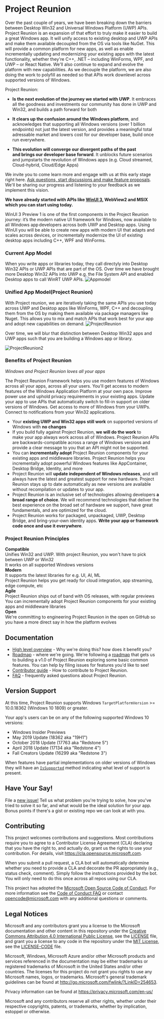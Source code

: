 ﻿# Project Reunion

Over the past couple of years, we have been breaking down the barriers between Desktop Win32 and 
Universal Windows Platform (UWP) APIs. Project Reunion is an expansion of that effort to truly make 
it easier to build a great Windows app. It will unify access to existing desktop and UWP APIs and 
make them available decoupled from the OS via tools like NuGet. This will provide a common platform
 for new apps, as well as enable incrementally updating and modernizing your existing apps with the 
latest functionality, whether they're C++, .NET – including WinForms, WPF, and UWP – or React Native. 
We'll also continue to expand and evolve the platform with new capabilities. As we decouple the 
platform, we are also doing the work to polyfill as needed so that APIs work downlevel across 
supported versions of Windows. 

Project Reunion:

- **Is the next evolution of the journey we started with UWP**. It embraces all the goodness and 
investments our community has done in UWP and Win32, and builds a path forward for both

- **It clears up the confusion around the Windows platform**, and acknowledges that supporting
 all Windows versions (over 1 billion endpoints) not just the latest version, and provides a meaningful
 total adressable market and lowers cost for our developer base, build once run everywhere.

- **This evolution will converge our divergent paths of the past and brings our developer base forward**. 
It unblocks future scenarios and jumpstarts the revolution of Windows apps (e.g. Cloud streamed, 
Cloud-hybrid, Cloud/Edge Apps)

We invite you to come learn more and engage with us at this early stage right here. [Ask questions,
start discussions and make feature proposals](https://github.com/microsoft/ProjectReunion/issues/new/choose). We'll be sharing our progress and listening to your feedback as we implement 
this vision. 

**We have already started with APIs like [WinUI 3](https://github.com/microsoft/microsoft-ui-xaml), WebView2 and MSIX which you can start using today.** 

WinUI 3 Preview 1 is one of the first components in the Project Reunion journey: it’s the modern native 
UI framework for Windows, now available to all Windows app developers across both UWP and Desktop apps.
Using WinUI you will be able to create new apps with modern UI that adapts and scales across devices, 
or incrementally modernize the UI of existing desktop apps including C++, WPF and WinForms. 

### Current App Model

When you write apps or libraries today, they call directyly into Desktop Win32 APIs or UWP APIs that are 
part of the OS. Over time we have brought more Desktop Win32 APIs into UWP e.g. the File System API and 
enabled Desktop apps to call WinRT UWP APIs.
![Appmodel](docs/currentappmodel.PNG)

### Unified App Model(Project Reunion)
With Project reunion, we are iteratively taking the same APIs you use today across UWP and Desktop apps like 
WinForms, WPF, C++ and decoupling them from the OS by making them available via package managers like Nuget.
This allows you to mix and match APIs that work best for your app and adopt new capabilities on demand. 
![ProjectReunion](docs/newappmodel.PNG)


Over time, we will blur that distinction between Desktop Win32 apps and UWP apps such that you are building a 
Windows app or library.

![ProjectReunion2](docs/projectreunionappmodel.PNG)
###  Benefits of Project Reunion

 _Windows and Project Reunion loves all your apps_

The Project Reunion Framework helps you use modern features of Windows across all your apps, across all your
users. You'll get access to modern features of the Windows Application Platform at your own pace.
Improve power use and uphold privacy requirements in your existing apps.  Update your app to use
APIs that automatically switch to fill-in support on older versions of Windows.  Get access to
more of Windows from your UWPs. Connect to notifications from your Win32 applications.


- Your **existing UWP and Win32 apps still work** on supported versions of Windows with **no changes**
- If you build fully against Project Reunion, **we will do the work** to make your app always work across all of Windows. Project Reunion APIs are backwards-compatible across a range of Windows versions and provide a clear
message to you that an API might not be supported.
- You can **incrementally adopt** Project Reunion components for your existing apps and middleware libraries. Project Reunion helps you incrementally adopt powerful Windows features like AppContainer, Desktop
Bridge, Identity, and more
- Project Reunion will **update independent of Windows releases**, and will always have the latest and greatest support for new hardware. Project Reunion stays up to date automatically as new versions are available without recompilation or
updates to your app.
- Project Reunion is an inclusive set of technologies allowing developers **a broad range of choice**.  We will recommend technologies 
that deliver the best experience on the broad set of hardware we support, have great fundamentals, and are optimized for the cloud.
- Project Reunion works for packaged, unpackaged, UWP, Desktop Bridge, and bring-your-own identity apps.
**Write your app or framework code once and use it everywhere**.



### Project Reunion Principles

**Compatible**<br>
	Unifies Win32 and UWP. With project Reunion, you won't have to pick between UWP or Win32<br>
	It works on all supported Windows versions<br>
**Modern**<br>
	It supports the latest libraries for e.g. UI, AI, ML<br>
	Project Reunion helps you get ready for cloud integration, app streaming, edge compute, etc<br>
**Agile**<br>
	Project Reunion ships out of band with OS releases, with regular previews<br>
	You can incrementally adopt Project Reunion components for your existing apps and middleware libraries<br>
**Open**<br>
	We're committing to engineering Project Reunion in the open on GitHub so you have a more direct say in how the platform evolves<br>

## Documentation

* [High level overview](README.md) - Why we're doing this? how does it benefit you?
* [Roadmap](docs/roadmap.md) - where we're going. We're following a [roadmap](docs/roadmap.md) that gets us to building a v1.0 of Project Reunion exploring
some basic common features.  You can help by filing issues for features you'd like to see!
* [Contributor guide](docs/contributor-guide.md) - How to contribute to Project Reunion.
* [FAQ](docs/faq.md) - frequently asked questions about Project Reunion.


## Version Support

At this time, Project Reunion supports Windows `TargetPlatformVersion` >= 10.0.18362 (Windows 10 1809) or
greater. 

Your app's users can be on any of the following supported Windows 10 versions:

* Windows Insider Previews
* May 2019 Update (18362 aka "19H1")
* October 2018 Update (17763 aka "Redstone 5")
* April 2018 Update (17134 aka "Redstone 4")
* Fall Creators Update (16299 aka "Redstone 3")

When features have partial implementations on older versions of Windows they will have an
[`IsSupported`](docs/developer-guide.md) method indicating what level of support is present.


## Have Your Say!

File a [new issue!](https://github.com/microsoft/ProjectReunion/issues/new/choose) Tell us what problem you're
trying to solve, how you've tried to solve it so far, and what would be the ideal solution for your app.  Bonus
points if there's a gist or existing repo we can look at with you.

## Contributing

This project welcomes contributions and suggestions.  Most contributions require you to agree to a
Contributor License Agreement (CLA) declaring that you have the right to, and actually do, grant us
the rights to use your contribution. For details, visit https://cla.opensource.microsoft.com.

When you submit a pull request, a CLA bot will automatically determine whether you need to provide
a CLA and decorate the PR appropriately (e.g., status check, comment). Simply follow the instructions
provided by the bot. You will only need to do this once across all repos using our CLA.

This project has adopted the [Microsoft Open Source Code of Conduct](https://opensource.microsoft.com/codeofconduct/).
For more information see the [Code of Conduct FAQ](https://opensource.microsoft.com/codeofconduct/faq/) or
contact [opencode@microsoft.com](mailto:opencode@microsoft.com) with any additional questions or comments.

## Legal Notices

Microsoft and any contributors grant you a license to the Microsoft documentation and other content
in this repository under the [Creative Commons Attribution 4.0 International Public License](https://creativecommons.org/licenses/by/4.0/legalcode),
see the [LICENSE](LICENSE) file, and grant you a license to any code in the repository under the [MIT License](https://opensource.org/licenses/MIT), see the
[LICENSE-CODE](LICENSE-CODE) file.

Microsoft, Windows, Microsoft Azure and/or other Microsoft products and services referenced in the documentation
may be either trademarks or registered trademarks of Microsoft in the United States and/or other countries.
The licenses for this project do not grant you rights to use any Microsoft names, logos, or trademarks.
Microsoft's general trademark guidelines can be found at http://go.microsoft.com/fwlink/?LinkID=254653.

Privacy information can be found at https://privacy.microsoft.com/en-us/

Microsoft and any contributors reserve all other rights, whether under their respective copyrights, patents,
or trademarks, whether by implication, estoppel or otherwise.
